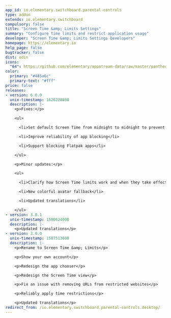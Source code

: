 ```yaml
---
app_id: io.elementary.switchboard.parental-controls
type: addon
extends: io.elementary.switchboard
compulsory: false
title: "Screen Time &amp; Limits Settings"
summary: "Configure time limits and restrict application usage"
developer: "Screen Time &amp; Limits Settings Developers"
homepage: https://elementary.io
help_page: false
bugtracker: false
dist: odin
icons:
  "64": https://github.com/elementary/appstream-data/raw/master/pantheon-data/main/icons/64x64/switchboard-plug-parental-controls_preferences-system-parental-controls.png
color:
  primary: "#485a6c"
  primary-text: "#fff"
price: false
releases:
- version: 6.0.0
  unix-timestamp: 1626220800
  description: |-
    <p>Fixes:</p>

    <ul>

      <li>Set default Screen Time from midnight to midnight to prevent accidental lockouts</li>

      <li>Improve reliability of app blocking</li>

      <li>Support blocking Flatpak apps</li>

    </ul>

    <p>Minor updates:</p>

    <ul>

      <li>Clarify how Screen Time limits work and when they take effect</li>

      <li>New colorful avatar fallback</li>

      <li>Updated translations</li>

    </ul>
- version: 3.0.1
  unix-timestamp: 1590624000
  description: |-
    <p>Updated translations</p>
- version: 3.0.0
  unix-timestamp: 1587513600
  description: |-
    <p>Rename to Screen Time &amp; Limits</p>

    <p>Show your own account</p>

    <p>Redesign the app chooser</p>

    <p>Redesign the Screen Time view</p>

    <p>Fix an issue with removing URLs from restricted websites</p>

    <p>Reliably apply time restrictions</p>

    <p>Updated translations</p>
redirect_from: /io.elementary.switchboard.parental-controls.desktop/
---
```


